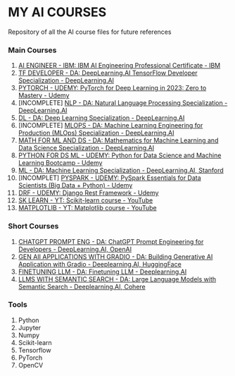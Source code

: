 # MY AI COURSES

Repository of all the AI course files for future references

### Main Courses
1. [AI ENGINEER - IBM: IBM AI Engineering Professional Certificate - IBM](<1. AI ENGINEER - IBM>)
2. [TF DEVELOPER - DA: DeepLearning.AI TensorFlow Developer Specialization - DeepLearning.AI](<2. TF DEVELOPER - DA>)
3. [PYTORCH - UDEMY: PyTorch for Deep Learning in 2023: Zero to Mastery - Udemy](<3. PYTORCH - UDEMY>)
4. [INCOMPLETE] [NLP - DA: Natural Language Processing Specialization - DeepLearning.AI](<4. NLP - DA>)
5. [DL - DA: Deep Learning Specialization - DeepLearning.AI](<5. DL - DA>)
6. [INCOMPLETE] [MLOPS - DA: Machine Learning Engineering for Production (MLOps) Specialization - DeepLearning.AI](<6. MLOPS - DA>)
7. [MATH FOR ML AND DS - DA: Mathematics for Machine Learning and Data Science Specialization - DeepLearning.AI](<7. MATH FOR ML AND DS - DA>)
8. [PYTHON FOR DS ML - UDEMY: Python for Data Science and Machine Learning Bootcamp - Udemy](<8. PYTHON FOR DS ML - UDEMY>)
9. [ML - DA: Machine Learning Specialization - DeepLearning.AI, Stanford](<9. ML - DA>)
10. [INCOMPLET] [PYSPARK - UDEMY: PySpark Essentials for Data Scientists (Big Data + Python) - Udemy](<10. PYSPARK - UDEMY>)
11. [DRF - UDEMY: Django Rest Framework - Udemy](<11. DRF - UDEMY>)
12. [SK LEARN - YT: Scikit-learn course - YouTube](<12. SK LEARN - YT>)
13. [MATPLOTLIB - YT: Matplotlib course - YouTube](<13. MATPLOTLIB - YT>)

### Short Courses
1. [CHATGPT PROMPT ENG - DA: ChatGPT Prompt Engineering for Developers - DeepLearning.AI, OpenAI](<SHORT COURSES/1. CHATGPT PROMPT ENG - DA>)
2. [GEN AII APPLICATIONS WITH GRADIO - DA: Building Generative AI Application with Gradio - Deeplearning.AI, HuggingFace](<SHORT COURSES/2. GEN AI APPLICATIONS WITH GRADIO - DA>)
3. [FINETUNING LLM - DA: Finetuning LLM - Deeplearning.AI](<SHORT COURSES/3. FINETUNING LLM - DA>)
4. [LLMS WITH SEMANTIC SEARCH - DA: Large Language Models with Semantic Search - Deeplearning.AI, Cohere](<SHORT COURSES/4. LLMS WITH SEMANTIC SEARCH - DA>)


### Tools
1. Python
2. Jupyter
3. Numpy
4. Scikit-learn
5. Tensorflow
6. PyTorch
7. OpenCV